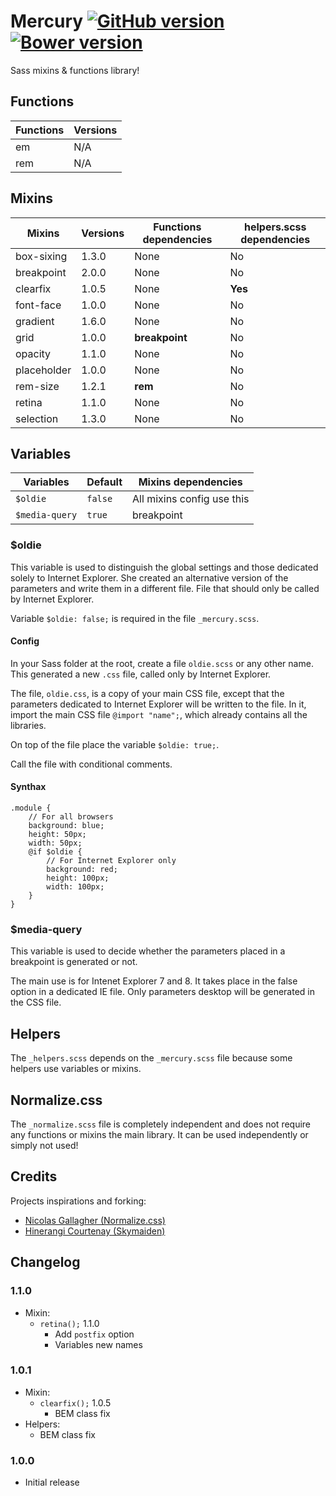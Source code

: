 # Mercury [![GitHub version](https://badge.fury.io/gh/agenceepsilon%2Fsass-mercury.png)](http://badge.fury.io/gh/agenceepsilon%2Fsass-mercury) [![Bower version](https://badge.fury.io/bo/sass-mercury.png)](http://badge.fury.io/bo/sass-mercury)

Sass mixins & functions library!

## Functions

| Functions | Versions |
| --------- | -------- |
| em        | N/A      |
| rem       | N/A      |

## Mixins

| Mixins      | Versions | Functions dependencies | helpers.scss dependencies |
| ----------- | -------- | ---------------------- | ------------------------- |
| box-sixing  | 1.3.0    | None                   | No                        |
| breakpoint  | 2.0.0    | None                   | No                        |
| clearfix    | 1.0.5    | None                   | **Yes**                   |
| font-face   | 1.0.0    | None                   | No                        |
| gradient    | 1.6.0    | None                   | No                        |
| grid        | 1.0.0    | **breakpoint**         | No                        |
| opacity     | 1.1.0    | None                   | No                        |
| placeholder | 1.0.0    | None                   | No                        |
| rem-size    | 1.2.1    | **rem**                | No                        |
| retina      | 1.1.0    | None                   | No                        |
| selection   | 1.3.0    | None                   | No                        |

## Variables

| Variables        | Default   | Mixins dependencies        |
| ---------------- | --------- | -------------------------- |
| ``$oldie``       | ``false`` | All mixins config use this |
| ``$media-query`` | ``true``  | breakpoint                 |

### $oldie

This variable is used to distinguish the global settings and those dedicated solely to Internet Explorer. She created an alternative version of the parameters and write them in a different file. File that should only be called by Internet Explorer.

Variable ``$oldie: false;`` is required in the file ``_mercury.scss``.

#### Config

In your Sass folder at the root, create a file ``oldie.scss`` or any other name. This generated a new ``.css`` file, called only by Internet Explorer.

The file, ``oldie.css``, is a copy of your main CSS file, except that the parameters dedicated to Internet Explorer will be written to the file. In it, import the main CSS file ``@import "name";``, which already contains all the libraries.

On top of the file place the variable ``$oldie: true;``.

Call the file with conditional comments.

#### Synthax

    .module {
        // For all browsers
        background: blue;
        height: 50px;
        width: 50px;
        @if $oldie {
            // For Internet Explorer only
            background: red;
            height: 100px;
            width: 100px;
        }
    }

### $media-query

This variable is used to decide whether the parameters placed in a breakpoint is generated or not.

The main use is for Intenet Explorer 7 and 8. It takes place in the false option in a dedicated IE file. Only parameters desktop will be generated in the CSS file.

## Helpers

The ``_helpers.scss`` depends on the ``_mercury.scss`` file because some helpers use variables or mixins.

## Normalize.css

The ``_normalize.scss`` file is completely independent and does not require any functions or mixins the main library. It can be used independently or simply not used!

## Credits

Projects inspirations and forking:

* [Nicolas Gallagher (Normalize.css)](http://necolas.github.io/normalize.css/)
* [Hinerangi Courtenay (Skymaiden)](https://github.com/skymaiden)

## Changelog

### 1.1.0

* Mixin:
    * ``retina();`` 1.1.0
        * Add ``postfix`` option
        * Variables new names

### 1.0.1

* Mixin:
    * ``clearfix();`` 1.0.5
        * BEM class fix
* Helpers:
    * BEM class fix

### 1.0.0

* Initial release